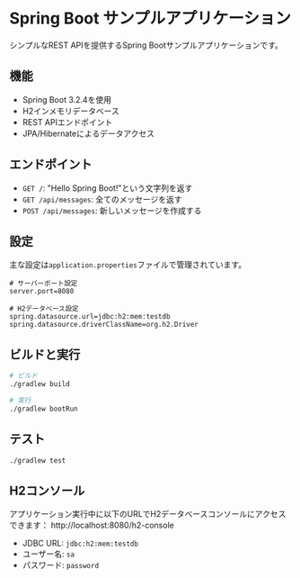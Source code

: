 # Spring Boot サンプルアプリケーション

シンプルなREST APIを提供するSpring Bootサンプルアプリケーションです。

## 機能

- Spring Boot 3.2.4を使用
- H2インメモリデータベース
- REST APIエンドポイント
- JPA/Hibernateによるデータアクセス

## エンドポイント

- `GET /`: "Hello Spring Boot!"という文字列を返す
- `GET /api/messages`: 全てのメッセージを返す
- `POST /api/messages`: 新しいメッセージを作成する

## 設定

主な設定は`application.properties`ファイルで管理されています。

```properties
# サーバーポート設定
server.port=8080

# H2データベース設定
spring.datasource.url=jdbc:h2:mem:testdb
spring.datasource.driverClassName=org.h2.Driver
```

## ビルドと実行

```bash
# ビルド
./gradlew build

# 実行
./gradlew bootRun
```

## テスト

```bash
./gradlew test
```

## H2コンソール

アプリケーション実行中に以下のURLでH2データベースコンソールにアクセスできます：
http://localhost:8080/h2-console

- JDBC URL: `jdbc:h2:mem:testdb`
- ユーザー名: `sa`
- パスワード: `password`